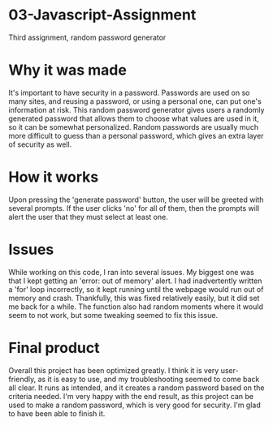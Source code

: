 # 03-Javascript-Assignment
Third assignment, random password generator

# Why it was made
It's important to have security in a password. Passwords are used on so many sites, and reusing a password, or using a personal one, can put one's information at risk. This random password generator gives users a randomly generated password that allows them to choose what values are used in it, so it can be somewhat personalized. Random passwords are usually much more difficult to guess than a personal password, which gives an extra layer of security as well.

# How it works
Upon pressing the 'generate password' button, the user will be greeted with several prompts. If the user clicks 'no' for all of them, then the prompts will alert the user that they must select at least one.

# Issues
While working on this code, I ran into several issues. My biggest one was that I kept getting an 'error: out of memory' alert. I had inadvertently written a 'for' loop incorrectly, so it kept running until the webpage would run out of memory and crash. Thankfully, this was fixed relatively easily, but it did set me back for a while. The function also had random moments where it would seem to not work, but some tweaking seemed to fix this issue. 

# Final product
Overall this project has been optimized greatly. I think it is very user-friendly, as it is easy to use, and my troubleshooting seemed to come back all clear. It runs as intended, and it creates a random password based on the criteria needed. I'm very happy with the end result, as this project can be used to make a random password, which is very good for security. I'm glad to have been able to finish it.